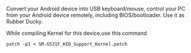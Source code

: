 Convert your Android device into USB keyboard/mouse, control your PC from your Android device remotely, including BIOS/bootloader. Use it as Rubber Ducky.

While compiling Kernel for this device,use this command

```
patch -p1 < SM-G531F_HID_Support_Kernel.patch
```
